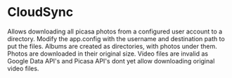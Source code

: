 CloudSync
=========
Allows downloading all picasa photos from a configured user account to a directory.
  Modify the app.config with the username and destination path to put the files.
Albums are created as directories, with photos under them.
Photos are downloaded in their original size.
Video files are invalid as Google Data API's and Picasa API's dont yet allow downloading original video files.
